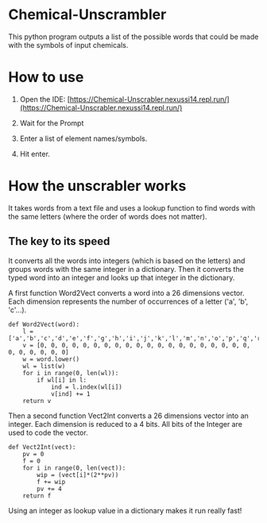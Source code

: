 # Chemical-Unscrambler
This python program outputs a list of the possible words that could be made with the symbols of input chemicals.

# How to use
1. Open the IDE: [https://Chemical-Unscrabler.nexussi14.repl.run/](https://Chemical-Unscrabler.nexussi14.repl.run/)
2. Wait for the Prompt

3. Enter a list of element names/symbols.

4. Hit enter.


# How the unscrabler works
It takes words from a text file and uses a lookup function to find words with the same letters (where the order of words does not matter).

## The key to its speed
It converts all the words into integers (which is based on the letters) and groups words with the same integer in a dictionary. Then it converts the typed word into an integer and looks up that integer in the dictionary.

A first function Word2Vect converts a word into a 26 dimensions vector. Each dimension represents the number of occurrences of a letter ('a', 'b', 'c'...). 
```
def Word2Vect(word):
    l = ['a','b','c','d','e','f','g','h','i','j','k','l','m','n','o','p','q','r','s','t','u','v','w','x','y','z']
    v = [0, 0, 0, 0, 0, 0, 0, 0, 0, 0, 0, 0, 0, 0, 0, 0, 0, 0, 0, 0, 0, 0, 0, 0, 0, 0]
    w = word.lower()
    wl = list(w)
    for i in range(0, len(wl)):
        if wl[i] in l:
            ind = l.index(wl[i])
            v[ind] += 1
    return v
```
Then a second function Vect2Int converts a 26 dimensions vector into an integer. Each dimension is reduced to a 4 bits. All bits of the Integer are used to code the vector.
```
def Vect2Int(vect):
    pv = 0
    f = 0
    for i in range(0, len(vect)):
        wip = (vect[i]*(2**pv))
        f += wip
        pv += 4
    return f
```
Using an integer as lookup value in a dictionary makes it run really fast!

